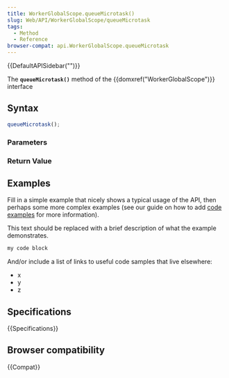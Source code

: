 ```yaml
---
title: WorkerGlobalScope.queueMicrotask()
slug: Web/API/WorkerGlobalScope/queueMicrotask
tags:
  - Method
  - Reference
browser-compat: api.WorkerGlobalScope.queueMicrotask
---
```

{{DefaultAPISidebar("")}}

The **`queueMicrotask()`** method of the {{domxref("WorkerGlobalScope")}} interface 

## Syntax

```js
queueMicrotask();
```

### Parameters



### Return Value



## Examples

Fill in a simple example that nicely shows a typical usage of the API, then perhaps some more complex examples (see our guide on how to add [code examples](/en-US/docs/MDN/Contribute/Structures/Code_examples) for more information).

This text should be replaced with a brief description of what the example demonstrates.

```js
my code block
```

And/or include a list of links to useful code samples that live elsewhere:

*   x
*   y
*   z

## Specifications

{{Specifications}}

## Browser compatibility

{{Compat}}

